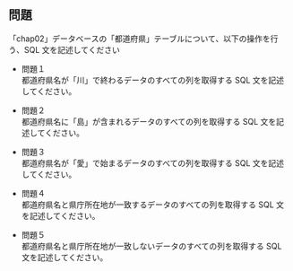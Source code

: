 ## 問題

「chap02」データベースの「都道府県」テーブルについて、以下の操作を行う、SQL 文を記述してください

- 問題１  
  都道府県名が「川」で終わるデータのすべての列を取得する SQL 文を記述してください。

- 問題２  
  都道府県名に「島」が含まれるデータのすべての列を取得する SQL 文を記述してください。

- 問題３  
  都道府県名が「愛」で始まるデータのすべての列を取得する SQL 文を記述してください。

- 問題４  
  都道府県名と県庁所在地が一致するデータのすべての列を取得する SQL 文を記述してください。

- 問題５  
  都道府県名と県庁所在地が一致しないデータのすべての列を取得する SQL 文を記述してください。
